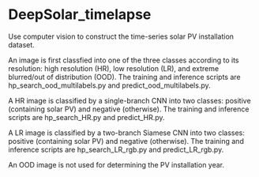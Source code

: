 # DeepSolar_timelapse
Use computer vision to construct the time-series solar PV installation dataset.

An image is first classfied into one of the three classes according to its resolution: high resolution (HR), low resolution (LR), and extreme blurred/out of distribution (OOD). The training and inference scripts are hp_search_ood_multilabels.py and predict_ood_multilabels.py.

A HR image is classified by a single-branch CNN into two classes: positive (containing solar PV) and negative (otherwise). The training and inference scripts are hp_search_HR.py and predict_HR.py.

A LR image is classified by a two-branch Siamese CNN into two classes: positive (containing solar PV) and negative (otherwise). The training and inference scripts are hp_search_LR_rgb.py and predict_LR_rgb.py.

An OOD image is not used for determining the PV installation year.
